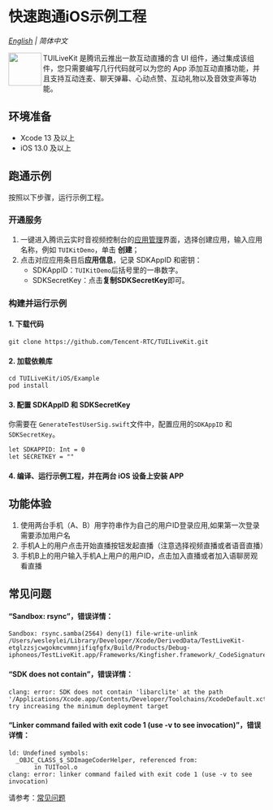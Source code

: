 # 快速跑通iOS示例工程

_[English](README.md) | 简体中文_

<img src="https://qcloudimg.tencent-cloud.cn/raw/ec034fc6e4cf42cae579d32f5ab434a1.png" align="left" width=65 height=65>TUILiveKit 是腾讯云推出一款互动直播的含 UI 组件，通过集成该组件，您只需要编写几行代码就可以为您的 App 添加互动直播功能，并且支持互动连麦、聊天弹幕、心动点赞、互动礼物以及音效变声等功能。

## 环境准备

- Xcode 13 及以上
- iOS 13.0 及以上

## 跑通示例

按照以下步骤，运行示例工程。

### 开通服务

1. 一键进入腾讯云实时音视频控制台的[应用管理](https://console.trtc.io/app)界面，选择创建应用，输入应用名称，例如 `TUIKitDemo`，单击 **创建**；
2. 点击对应应用条目后**应用信息**，记录 SDKAppID 和密钥：
   - SDKAppID：`TUIKitDemo`后括号里的一串数字。
   - SDKSecretKey：点击**复制SDKSecretKey**即可。

### 构建并运行示例

#### 1. 下载代码

```
git clone https://github.com/Tencent-RTC/TUILiveKit.git
```

#### 2. 加载依赖库

```
cd TUILiveKit/iOS/Example
pod install
```

#### 3. 配置 SDKAppID 和 SDKSecretKey

你需要在 `GenerateTestUserSig.swift`文件中，配置应用的`SDKAppID` 和 `SDKSecretKey`。

```
let SDKAPPID: Int = 0
let SECRETKEY = ""
```

#### 4. 编译、运行示例工程，并在两台 iOS 设备上安装 APP

## 功能体验

1. 使用两台手机（A、B）用字符串作为自己的用户ID登录应用,如果第一次登录需要添加用户名
2. 手机A上的用户点击开始直播按钮发起直播（注意选择视频直播或者语音直播）
3. 手机B上的用户输入手机A上用户的用户ID，点击加入直播或者加入语聊房观看直播

## 常见问题
#### “Sandbox: rsync”，错误详情：

```
Sandbox: rsync.samba(2564) deny(1) file-write-unlink /Users/wesleylei/Library/Developer/Xcode/DerivedData/TestLiveKit-etglzzsjcwgokmcvmmnjifiqfgfx/Build/Products/Debug-iphoneos/TestLiveKit.app/Frameworks/Kingfisher.framework/_CodeSignature

```

#### “SDK does not contain”，错误详情：
```
clang: error: SDK does not contain 'libarclite' at the path '/Applications/Xcode.app/Contents/Developer/Toolchains/XcodeDefault.xctoolchain/usr/lib/arc/libarclite_iphoneos.a'; try increasing the minimum deployment target
```
#### “Linker command failed with exit code 1 (use -v to see invocation)”，错误详情：

```
ld: Undefined symbols:
  _OBJC_CLASS_$_SDImageCoderHelper, referenced from:
       in TUITool.o
clang: error: linker command failed with exit code 1 (use -v to see invocation)
```
请参考：[常见问题](https://trtc.io/zh/document/60048?platform=ios&product=live&menulabel=uikit)

